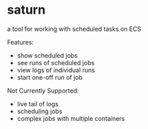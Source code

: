 saturn
======

a tool for working with scheduled tasks on ECS

Features:

* show scheduled jobs
* see runs of scheduled jobs
* view logs of individual runs
* start one-off run of job

Not Currently Supported:

* live tail of logs
* scheduling jobs
* complex jobs with multiple containers
